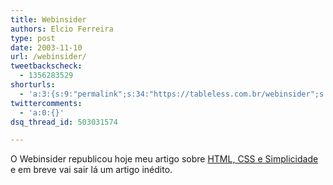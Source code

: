 ```yaml
---
title: Webinsider
authors: Elcio Ferreira
type: post
date: 2003-11-10
url: /webinsider/
tweetbackscheck:
  - 1356283529
shorturls:
  - 'a:3:{s:9:"permalink";s:34:"https://tableless.com.br/webinsider";s:7:"tinyurl";s:26:"https://tinyurl.com/3lobmm6";s:4:"isgd";s:19:"https://is.gd/cN2TOY";}'
twittercomments:
  - 'a:0:{}'
dsq_thread_id: 503031574

---
```

O Webinsider republicou hoje meu artigo sobre [HTML, CSS e Simplicidade][1] e em breve vai sair lá um artigo inédito.

 [1]: https://webinsider.uol.com.br/vernoticia.php?id=1961